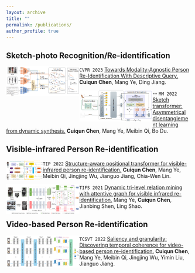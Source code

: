 ```yaml
---
layout: archive
title: ""
permalink: /publications/
author_profile: true
---
```



## Sketch-photo Recognition/Re-identification
<img src='../images/cvpr2023.png' width=200 align='left'>  ``CVPR 2023`` [Towards Modality-Agnostic Person Re-Identification With Descriptive Query.](https://openaccess.thecvf.com/content/CVPR2023/papers/Chen_Towards_Modality-Agnostic_Person_Re-Identification_With_Descriptive_Query_CVPR_2023_paper.pdf) **Cuiqun Chen**, Mang Ye, Ding Jiang.

--
<img src='../images/mm2022.png' width=200 align='left'>  ``MM 2022`` [Sketch transformer: Asymmetrical disentanglement learning from dynamic synthesis.](https://dl.acm.org/doi/abs/10.1145/3503161.3547993) **Cuiqun Chen**, Mang Ye, Meibin Qi, Bo Du.


## Visible-infrared Person Re-identification
<img src='../images/tip2022.png' width=100 align='left'> ``TIP 2022`` [Structure-aware positional transformer for visible-infrared person re-identification.](https://ieeexplore.ieee.org/abstract/document/9725265) **Cuiqun Chen**, Mang Ye, Meibin Qi, Jingjing Wu, Jianguo Jiang, Chia-Wen Lin.


<img src='../images/tifs2021.png' width=200 align='left'> ``TIFS 2021`` [Dynamic tri-level relation mining with attentive graph for visible infrared re-identification.](https://ieeexplore.ieee.org/abstract/document/9665382) Mang Ye, **Cuiqun Chen**, Jianbing Shen, Ling Shao.


## Video-based Person Re-identification
<img src='../images/tcsvt2022.png' width=200 align='left'> ``TCSVT 2022`` [Saliency and granularity: Discovering temporal coherence for video-based person re-identification.](https://ieeexplore.ieee.org/abstract/document/9729212) **Cuiqun Chen**, Mang Ye, Meibin Qi, Jingjing Wu, Yimin Liu, Jianguo Jiang.






